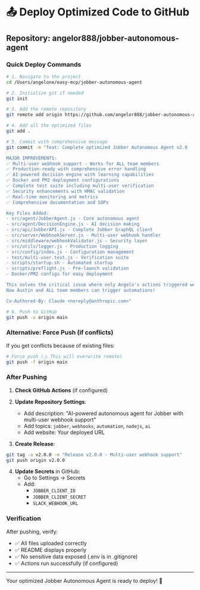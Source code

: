 # 📤 Deploy Optimized Code to GitHub

## Repository: angelor888/jobber-autonomous-agent

### Quick Deploy Commands

```bash
# 1. Navigate to the project
cd /Users/angelone/easy-mcp/jobber-autonomous-agent

# 2. Initialize git if needed
git init

# 3. Add the remote repository
git remote add origin https://github.com/angelor888/jobber-autonomous-agent.git

# 4. Add all the optimized files
git add .

# 5. Commit with comprehensive message
git commit -m "feat: Complete optimized Jobber Autonomous Agent v2.0

MAJOR IMPROVEMENTS:
✅ Multi-user webhook support - Works for ALL team members
✅ Production-ready with comprehensive error handling
✅ AI-powered decision engine with learning capabilities
✅ Docker and PM2 deployment configurations
✅ Complete test suite including multi-user verification
✅ Security enhancements with HMAC validation
✅ Real-time monitoring and metrics
✅ Comprehensive documentation and SOPs

Key Files Added:
- src/agent/JobberAgent.js - Core autonomous agent
- src/agent/DecisionEngine.js - AI decision making
- src/api/JobberAPI.js - Complete Jobber GraphQL client
- src/server/WebhookServer.js - Multi-user webhook handler
- src/middleware/webhookValidator.js - Security layer
- src/utils/logger.js - Production logging
- src/config/index.js - Configuration management
- test/multi-user.test.js - Verification suite
- scripts/startup.sh - Automated startup
- scripts/preflight.js - Pre-launch validation
- Docker/PM2 configs for easy deployment

This solves the critical issue where only Angelo's actions triggered webhooks.
Now Austin and ALL team members can trigger automations!

Co-Authored-By: Claude <noreply@anthropic.com>"

# 6. Push to GitHub
git push -u origin main
```

### Alternative: Force Push (if conflicts)

If you get conflicts because of existing files:

```bash
# Force push (⚠️ This will overwrite remote)
git push -f origin main
```

### After Pushing

1. **Check GitHub Actions** (if configured)
2. **Update Repository Settings**:
   - Add description: "AI-powered autonomous agent for Jobber with multi-user webhook support"
   - Add topics: `jobber`, `webhooks`, `automation`, `nodejs`, `ai`
   - Add website: Your deployed URL

3. **Create Release**:
```bash
git tag -a v2.0.0 -m "Release v2.0.0 - Multi-user webhook support"
git push origin v2.0.0
```

4. **Update Secrets** in GitHub:
   - Go to Settings → Secrets
   - Add:
     - `JOBBER_CLIENT_ID`
     - `JOBBER_CLIENT_SECRET`
     - `SLACK_WEBHOOK_URL`

### Verification

After pushing, verify:
- ✅ All files uploaded correctly
- ✅ README displays properly
- ✅ No sensitive data exposed (.env is in .gitignore)
- ✅ Actions run successfully (if configured)

---

Your optimized Jobber Autonomous Agent is ready to deploy! 🚀